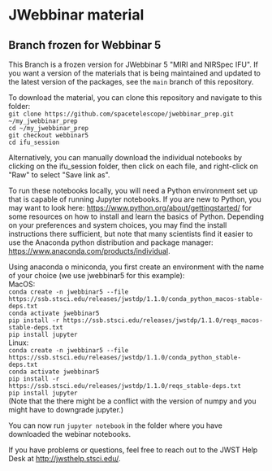 # JWebbinar material

## Branch frozen for Webbinar 5

This Branch is a frozen version for JWebbinar 5 "MIRI and NIRSpec IFU". If you want a version of the materials that is being maintained and updated to the latest version of the packages, see the `main` branch of this repository.

To download the material, you can clone this repository and navigate to this folder:  
`git clone https://github.com/spacetelescope/jwebbinar_prep.git ~/my_jwebbinar_prep`  
`cd ~/my_jwebbinar_prep`  
`git checkout webbinar5`  
`cd ifu_session`  

Alternatively, you can manually download the individual notebooks by clicking on the ifu_session folder, then click on each file, and right-click on "Raw" to select "Save link as".

To run these notebooks locally, you will need a Python environment set up that is capable of running Jupyter notebooks. If you are new to Python, you may want to look here: https://www.python.org/about/gettingstarted/ for some resources on how to install and learn the basics of Python. Depending on your preferences and system choices, you may find the install instructions there sufficient, but note that many scientists find it easier to use the Anaconda python distribution and package manager: https://www.anaconda.com/products/individual.

Using anaconda o miniconda, you first create an environment with the name of your choice (we use jwebbinar5 for this example):  
MacOS:  
`conda create -n jwebbinar5 --file https://ssb.stsci.edu/releases/jwstdp/1.1.0/conda_python_macos-stable-deps.txt`  
`conda activate jwebbinar5`  
`pip install -r https://ssb.stsci.edu/releases/jwstdp/1.1.0/reqs_macos-stable-deps.txt`  
`pip install jupyter`  
Linux:  
`conda create -n jwebbinar5 --file https://ssb.stsci.edu/releases/jwstdp/1.1.0/conda_python_stable-deps.txt`  
`conda activate jwebbinar5`  
`pip install -r https://ssb.stsci.edu/releases/jwstdp/1.1.0/reqs_stable-deps.txt`  
`pip install jupyter`  
(Note that the there might be a conflict with the version of numpy and you might have to downgrade jupyter.)


You can now run `jupyter notebook` in the folder where you have downloaded the webinar notebooks.

If you have problems or questions, feel free to reach out to the JWST Help Desk at http://jwsthelp.stsci.edu/.
